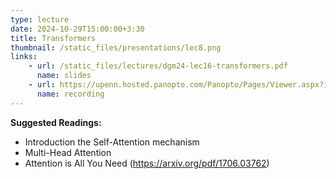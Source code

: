 ```yaml
---
type: lecture
date: 2024-10-29T15:00:00+3:30
title: Transformers
thumbnail: /static_files/presentations/lec8.png
links: 
    - url: /static_files/lectures/dgm24-lec16-transformers.pdf
      name: slides
    - url: https://upenn.hosted.panopto.com/Panopto/Pages/Viewer.aspx?id=381b6914-4b8e-4cd7-b3ec-b21801429958
      name: recording
---
```

**Suggested Readings:**
- Introduction the Self-Attention mechanism
- Multi-Head Attention
- Attention is All You Need (https://arxiv.org/pdf/1706.03762)